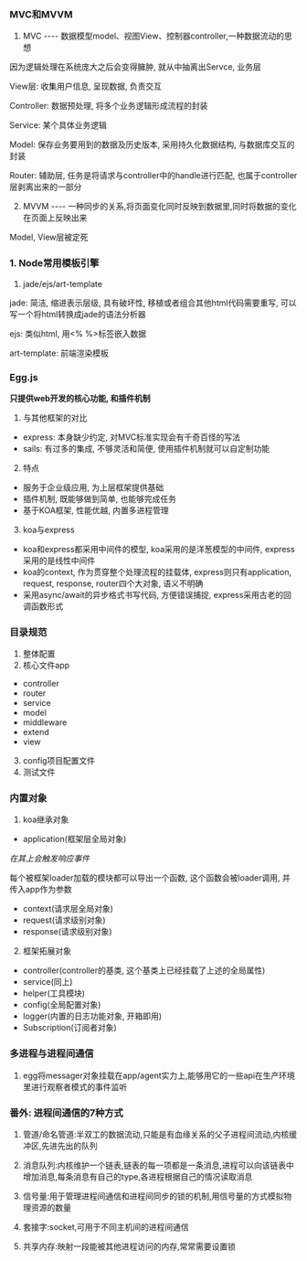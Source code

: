 ### MVC和MVVM

1. MVC ----   数据模型model、视图View、控制器controller,一种数据流动的思想

因为逻辑处理在系统庞大之后会变得臃肿, 就从中抽离出Servce, 业务层

View层: 收集用户信息, 呈现数据, 负责交互

Controller: 数据预处理, 将多个业务逻辑形成流程的封装

Service: 某个具体业务逻辑

Model: 保存业务要用到的数据及历史版本, 采用持久化数据结构, 与数据库交互的封装

Router: 辅助层, 任务是将请求与controller中的handle进行匹配, 也属于controller层剥离出来的一部分

2. MVVM ---- 一种同步的关系,将页面变化同时反映到数据里,同时将数据的变化在页面上反映出来

Model, View层被定死

### 1. Node常用模板引擎

1. jade/ejs/art-template

jade: 简洁, 缩进表示层级, 具有破坏性, 移植或者组合其他html代码需要重写, 可以写一个将html转换成jade的语法分析器

ejs: 类似html, 用<% %>标签嵌入数据

art-template: 前端渲染模板

### Egg.js

**只提供web开发的核心功能, 和插件机制**

1. 与其他框架的对比

* express: 本身缺少约定, 对MVC标准实现会有千奇百怪的写法
* sails: 有过多的集成, 不够灵活和简便, 使用插件机制就可以自定制功能

2. 特点
* 服务于企业级应用, 为上层框架提供基础
* 插件机制, 既能够做到简单, 也能够完成任务
* 基于KOA框架, 性能优越, 内置多进程管理

3. koa与express

* koa和express都采用中间件的模型, koa采用的是洋葱模型的中间件, express采用的是线性中间件
* koa的context, 作为贯穿整个处理流程的挂载体, express则只有application, request, response, router四个大对象, 语义不明确
* 采用async/await的异步格式书写代码, 方便错误捕捉, express采用古老的回调函数形式

### 目录规范

1. 整体配置
2. 核心文件app
* controller
* router
* service
* model
* middleware
* extend
* view
3. config项目配置文件
4. 测试文件

### 内置对象

1. koa继承对象

* application(框架层全局对象)

*在其上会触发响应事件*

每个被框架loader加载的模块都可以导出一个函数, 这个函数会被loader调用, 并传入app作为参数

* context(请求层全局对象)
* request(请求级别对象)
* response(请求级别对象)

2. 框架拓展对象
* controller(controller的基类, 这个基类上已经挂载了上述的全局属性)
* service(同上)
* helper(工具模块)
* config(全局配置对象)
* logger(内置的日志功能对象, 开箱即用)
* Subscription(订阅者对象)

### 多进程与进程间通信

1. egg将messager对象挂载在app/agent实力上,能够用它的一些api在生产环境里进行观察者模式的事件监听

### 番外: 进程间通信的7种方式

1. 管道/命名管道:半双工的数据流动,只能是有血缘关系的父子进程间流动,内核缓冲区,先进先出的队列

2. 消息队列:内核维护一个链表,链表的每一项都是一条消息,进程可以向该链表中增加消息,每条消息有自己的type,各进程根据自己的情况读取消息

3. 信号量:用于管理进程间通信和进程间同步的锁的机制,用信号量的方式模拟物理资源的数量

4. 套接字:socket,可用于不同主机间的进程间通信

5. 共享内存:映射一段能被其他进程访问的内存,常常需要设置锁
